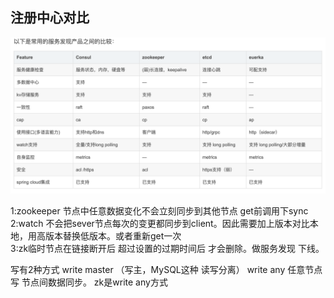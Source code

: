 
## 注册中心对比

![Image text](./registerCenter.png)


1:zookeeper 节点中任意数据变化不会立刻同步到其他节点 get前调用下sync  
2:watch 不会把sever节点每次的变更都同步到client。因此需要加上版本对比本地，用高版本替换低版本。或者重新get一次  
3:zk临时节点在链接断开后 超过设置的过期时间后 才会删除。做服务发现 下线。

写有2种方式  write master （写主，MySQL这种 读写分离）  write any 任意节点写 节点间数据同步。
zk是write any方式